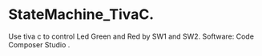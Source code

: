 # StateMachine_TivaC.
Use tiva c to control Led Green and Red by SW1 and SW2.
Software: Code Composer Studio .
